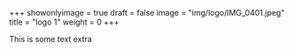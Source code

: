 +++
showonlyimage = true
draft = false
image = "img/logo/IMG_0401.jpeg"
title = "logo 1"
weight = 0
+++

This is some text extra

